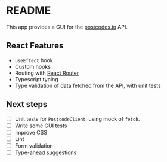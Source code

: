 # README

This app provides a GUI for the [postcodes.io](https://www.postcodes.io) API.

## React Features

- `useEffect` hook
- Custom hooks
- Routing with [React Router](https://reactrouter.com/)
- Typescript typing
- Type validation of data fetched from the API, with unit tests

## Next steps

- [ ] Unit tests for `PostcodeClient`, using mock of `fetch`.
- [ ] Write some GUI tests
- [ ] Improve CSS
- [ ] Lint
- [ ] Form validation
- [ ] Type-ahead suggestions

